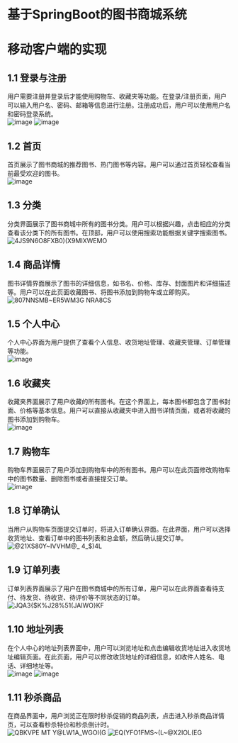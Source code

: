 # 基于SpringBoot的图书商城系统
# 移动客户端的实现
## 1.1 登录与注册
用户需要注册并登录后才能使用购物车、收藏夹等功能。在登录/注册页面，用户可以输入用户名、密码、邮箱等信息进行注册。注册成功后，用户可以使用用户名和密码登录系统。  
![image](https://github.com/Canny12138/BookStore/assets/59813917/3c3c86cb-47cb-4699-863f-40fbfc5855ca)
![image](https://github.com/Canny12138/BookStore/assets/59813917/a2b10f32-9448-43cf-aeed-385169ad1823)  
## 1.2 首页
首页展示了图书商城的推荐图书、热门图书等内容。用户可以通过首页轻松查看当前最受欢迎的图书。  
![image](https://github.com/Canny12138/BookStore/assets/59813917/5d22e57e-d921-4e1e-a0ee-10d557c8b11f)  
## 1.3 分类
分类界面展示了图书商城中所有的图书分类。用户可以根据兴趣，点击相应的分类查看该分类下的所有图书。在顶部，用户可以使用搜索功能根据关键字搜索图书。  
![4JS9N6O8FXB0)(X9MIXWEMO](https://github.com/Canny12138/BookStore/assets/59813917/a71191f6-d678-4073-9864-ec040835fcda)  
## 1.4 商品详情
图书详情界面展示了图书的详细信息，如书名、价格、库存、封面图片和详细描述等。用户可以在此页面收藏图书、将图书添加到购物车或立即购买。  
![807NNSMB~ER5WM3G NRA8CS](https://github.com/Canny12138/BookStore/assets/59813917/06072f64-2616-4055-ae04-599897fc026b)  
## 1.5 个人中心
个人中心界面为用户提供了查看个人信息、收货地址管理、收藏夹管理、订单管理等功能。  
![image](https://github.com/Canny12138/BookStore/assets/59813917/9f6cd2a3-eba6-498c-8791-4cacec9a2953)  
## 1.6 收藏夹
收藏夹界面展示了用户收藏的所有图书。在这个界面上，每本图书都包含了图书封面、价格等基本信息。用户可以直接从收藏夹中进入图书详情页面，或者将收藏的图书添加到购物车。  
![image](https://github.com/Canny12138/BookStore/assets/59813917/70ae511a-8d6c-431f-a4e6-e49d72f2a900)  
## 1.7 购物车
购物车界面展示了用户添加到购物车中的所有图书。用户可以在此页面修改购物车中的图书数量、删除图书或者直接提交订单。  
![image](https://github.com/Canny12138/BookStore/assets/59813917/2e3598b1-81f1-4c6e-b3db-a238e78d8eda)  
## 1.8 订单确认
当用户从购物车页面提交订单时，将进入订单确认界面。在此界面，用户可以选择收货地址、查看订单中的图书列表和总金额，然后确认提交订单。  
![@21XS80Y~IVVHM@_ 4_$)4L](https://github.com/Canny12138/BookStore/assets/59813917/d129512f-6690-40fe-8f8f-8b007b5b2601)  
## 1.9 订单列表
订单列表界面展示了用户在图书商城中的所有订单，用户可以在此界面查看待支付、待发货、待收货、待评价等不同状态的订单。  
![JQA3{$K%J28%51(JAIWO}KF](https://github.com/Canny12138/BookStore/assets/59813917/06c2b58d-a082-4190-a510-9009b60e7944)  
## 1.10 地址列表
在个人中心的地址列表界面中，用户可以浏览地址和点击编辑收货地址进入收货地址编辑页面。在此页面，用户可以修改收货地址的详细信息，如收件人姓名、电话、详细地址等。  
![image](https://github.com/Canny12138/BookStore/assets/59813917/de1ec0b8-8c7a-43a5-8bba-fa6fb0007746)
![image](https://github.com/Canny12138/BookStore/assets/59813917/39140080-efe5-4f99-bc6f-7db91d1f84b0)  
## 1.11 秒杀商品
在商品界面中，用户浏览正在限时秒杀促销的商品列表，点击进入秒杀商品详情页，可以查看秒杀特价和秒杀倒计时。  
![QBKVPE MT Y@LW1A_WGOI(G](https://github.com/Canny12138/BookStore/assets/59813917/e75ed1ab-0d55-47da-b609-74a916a31766)
![EQ(YFO1FMS~(L~@X2IOL(EG](https://github.com/Canny12138/BookStore/assets/59813917/69c9f93d-f898-4e45-bb35-e231ff183d2c)  
